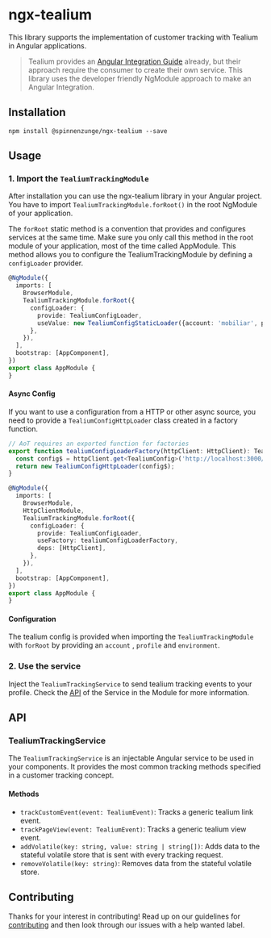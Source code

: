 # ngx-tealium

This library supports the implementation of customer tracking with Tealium in Angular applications.

> Tealium provides an [Angular Integration Guide](https://github.com/Tealium/integration-angular) already, but their
> approach require the consumer to create their own service. This library uses the developer friendly NgModule
> approach to make an Angular Integration.

## Installation

```shell
npm install @spinnenzunge/ngx-tealium --save
```

## Usage

### 1. Import the `TealiumTrackingModule`

After installation you can use the ngx-tealium library in your Angular project. You have to
import `TealiumTrackingModule.forRoot()` in the root NgModule of your application.

The `forRoot` static method is a convention that provides and configures services at the same time. Make sure you only
call this method in the root module of your application, most of the time called AppModule. This method allows you to
configure the TealiumTrackingModule by defining a `configLoader` provider.

```ts
@NgModule({
  imports: [
    BrowserModule,
    TealiumTrackingModule.forRoot({
      configLoader: {
        provide: TealiumConfigLoader,
        useValue: new TealiumConfigStaticLoader({account: 'mobiliar', profile: 'test', environment: 'dev'}),
      },
    }),
  ],
  bootstrap: [AppComponent],
})
export class AppModule {
}
```

#### Async Config

If you want to use a configuration from a HTTP or other async source, you need to provide a `TealiumConfigHttpLoader`
class created in a factory function.

```ts
// AoT requires an exported function for factories
export function tealiumConfigLoaderFactory(httpClient: HttpClient): TealiumConfigLoader {
  const config$ = httpClient.get<TealiumConfig>('http://localhost:3000/config');
  return new TealiumConfigHttpLoader(config$);
}

@NgModule({
  imports: [
    BrowserModule,
    HttpClientModule,
    TealiumTrackingModule.forRoot({
      configLoader: {
        provide: TealiumConfigLoader,
        useFactory: tealiumConfigLoaderFactory,
        deps: [HttpClient],
      },
    }),
  ],
  bootstrap: [AppComponent],
})
export class AppModule {
}
```

#### Configuration

The tealium config is provided when importing the `TealiumTrackingModule` with `forRoot` by providing an `account`
, `profile` and `environment`.

### 2. Use the service

Inject the `TealiumTrackingService` to send tealium tracking events to your profile. Check the [API](#api) of the
Service in the Module for more information.

## API

### TealiumTrackingService

The `TealiumTrackingService` is an injectable Angular service to be used in your components. It provides the most common
tracking methods specified in a customer tracking concept.

#### Methods

- `trackCustomEvent(event: TealiumEvent)`: Tracks a generic tealium link event.
- `trackPageView(event: TealiumEvent)`: Tracks a generic tealium view event.
- `addVolatile(key: string, value: string | string[])`: Adds data to the stateful volatile store that is sent with every
  tracking request.
- `removeVolatile(key: string)`: Removes data from the stateful volatile store.

## Contributing

Thanks for your interest in contributing! Read up on our guidelines for [contributing](./.github/CONTRIBUTING.md) and then look through our issues with a help wanted label.
